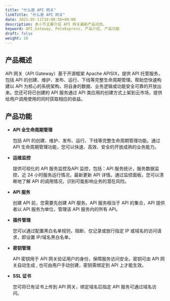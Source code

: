 ```yaml
---
title: "什么是 API 网关"
linkTitle: "什么是 API 网关"
date: 2021-05-11T10:08:56+09:00
description: 本小节主要介绍 API 网关最新产品动态。 
keyword: API_Gateway, PetaExpress, 产品介绍, 产品功能
draft: false
weight: 10
---
```


## 产品概述

API 网关（API Gateway）基于开源框架 Apache APISIX，提供 API 托管服务，包括 API 的创建、维护、发布、运行、下线等完整生命周期管理。帮助您快速构建以 API 为核心的系统架构，将自身的数据、业务逻辑或功能安全可靠的开放出来。您还可将已创建的 API 服务通过 API 类应用的创建方式上架到云市场，提供给用户调用使用的同时获取相应的收益。

## 产品功能

- **API 全生命周期管理**

  包括 API 的创建、维护、发布、运行、下线等完整生命周期管理功能。通过 API 生命周期管理功能，您可以快速、高效、安全的开放成熟的业务能力。

- **运维监控**

  提供可视化的 API 服务监控及API 监控，包括：API 服务统计，服务数据监控，近 24 小时服务运行情况，最新更新 API 详情。通过监控面板，您可以清晰地了解 API 的调用情况，识别可能影响业务的潜在风险。

- **API 服务**

  创建 API 前，您需要先创建 API 服务。API 服务相当于 API 的集合，API 提供者以 API 服务为单位，管理该 API 服务内的所有 API。

- **插件管理**

  您可以通过配置黑白名单规则，阻断、仅记录或放行指定 IP 或域名的访问请求，即设置 IP/域名黑白名单。

- **密钥管理**

  API 密钥用于 API 网关验证用户的身份，保障服务访问安全。密钥可由 API 网关自动生成 , 也可由用户手动创建，密钥需绑定到 API 上才能生效。

- **SSL 证书**

  您可将已有证书上传到 API 网关，绑定域名后指定 API 服务可通过域名访问。

  

